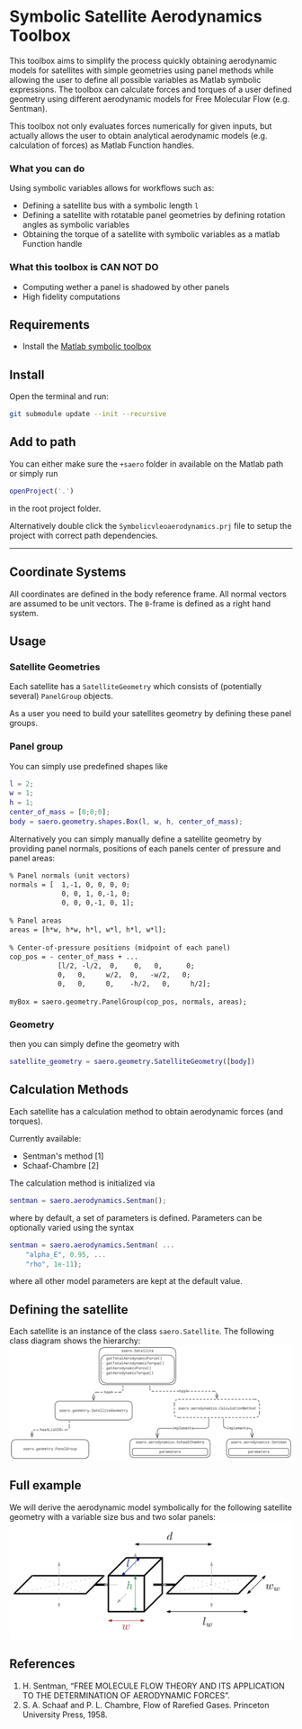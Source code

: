 # Symbolic Satellite Aerodynamics Toolbox
This toolbox aims to simplify the process quickly obtaining aerodynamic models for satellites with simple geometries using panel methods while allowing the user to define all possible variables as Matlab symbolic expressions.
The toolbox can calculate forces and torques of a user defined geometry using different aerodynamic models for Free Molecular Flow (e.g. Sentman).

This toolbox not only evaluates forces numerically for given inputs, but actually allows the user to obtain analytical aerodynamic models (e.g. calculation of forces) as Matlab Function handles.

### What you can do
Using symbolic variables allows for workflows such as:
- Defining a satellite bus with a symbolic length `l`
- Defining a satellite with rotatable panel geometries by defining rotation angles as symbolic variables
- Obtaining the torque of a satellite with symbolic variables as a matlab Function handle

### What this toolbox is CAN NOT DO
- Computing wether a panel is shadowed by other panels
- High fidelity computations

## Requirements
- Install the [Matlab symbolic toolbox](https://de.mathworks.com/products/symbolic.html)

## Install
Open the terminal and run:
```bash
git submodule update --init --recursive
```

## Add to path
You can either make sure the `+saero` folder in available on the Matlab path or simply run
```matlab
openProject('.')
```
in the root project folder. 

Alternatively double click the `Symbolicvleoaerodynamics.prj` file to setup the project with correct path dependencies.

----------------------------

## Coordinate Systems
All coordinates are defined in the body reference frame. All normal vectors are assumed to be unit vectors. The `B`-frame is defined as a right hand system.

## Usage

### Satellite Geometries
Each satellite has a `SatelliteGeometry` which consists of (potentially several) `PanelGroup` objects.

As a user you need to build your satellites geometry by defining these panel groups.

### Panel group
You can simply use predefined shapes like

```matlab
l = 2;
w = 1;
h = 1;
center_of_mass = [0;0;0];
body = saero.geometry.shapes.Box(l, w, h, center_of_mass);
```

Alternatively you can simply manually define a satellite geometry by providing panel normals, positions of each panels center of pressure and panel areas:

```
% Panel normals (unit vectors)
normals = [  1,-1, 0, 0, 0, 0;
             0, 0, 1, 0,-1, 0;
             0, 0, 0,-1, 0, 1];

% Panel areas
areas = [h*w, h*w, h*l, w*l, h*l, w*l];

% Center-of-pressure positions (midpoint of each panel)
cop_pos = - center_of_mass + ...
            [l/2, -l/2,  0,    0,   0,      0;
            0,   0,     w/2,  0,   -w/2,   0;
            0,   0,     0,    -h/2,   0,     h/2];

myBox = saero.geometry.PanelGroup(cop_pos, normals, areas);
```

### Geometry
then you can simply define the geometry with
```matlab
satellite_geometry = saero.geometry.SatelliteGeometry([body])
```

## Calculation Methods
Each satellite has a calculation method to obtain aerodynamic forces (and torques).

Currently available:
- Sentman's method [1]
- Schaaf-Chambre [2]

The calculation method is initialized via
```matlab
sentman = saero.aerodynamics.Sentman();
```
where by default, a set of parameters is defined. Parameters can be optionally varied using the syntax
```matlab
sentman = saero.aerodynamics.Sentman( ...
    "alpha_E", 0.95, ...
    "rho", 1e-11);
```
where all other model parameters are kept at the default value.


## Defining the satellite
Each satellite is an instance of the class `saero.Satellite`. The following class diagram shows the hierarchy:
![class hierarchy](docs/images/Class_hierarchy.png)


## Full example
We will derive the aerodynamic model symbolically for the following satellite geometry with a variable size bus and two solar panels:
![satellite example](docs/images/satellite_example.png)


## References

1. H. Sentman, “FREE MOLECULE FLOW THEORY AND ITS APPLICATION TO THE DETERMINATION OF AERODYNAMIC FORCES”.
2. S. A. Schaaf and P. L. Chambre, Flow of Rarefied Gases. Princeton University Press, 1958.
